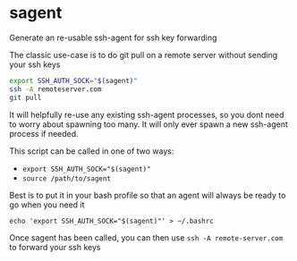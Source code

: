 # sagent
Generate an re-usable ssh-agent for ssh key forwarding

The classic use-case is to do git pull on a remote server without sending your ssh keys

```bash
export SSH_AUTH_SOCK="$(sagent)"
ssh -A remoteserver.com
git pull
```

It will helpfully re-use any existing ssh-agent processes, so you dont need to worry about spawning too many. It will only ever spawn a new ssh-agent process if needed.

This script can be called in one of two ways:
 - `export SSH_AUTH_SOCK="$(sagent)"`
 - `source /path/to/sagent`


Best is to put it in your bash profile so that an agent will always be ready to go when you need it

`echo 'export SSH_AUTH_SOCK="$(sagent)"' > ~/.bashrc`


Once sagent has been called, you can then use `ssh -A remote-server.com` to forward your ssh keys
